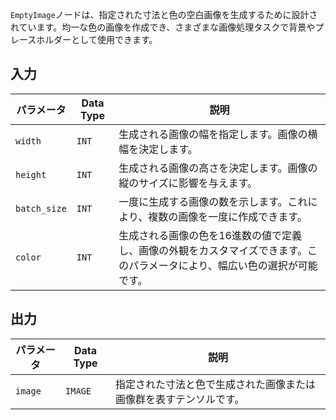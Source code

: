 `EmptyImage`ノードは、指定された寸法と色の空白画像を生成するために設計されています。均一な色の画像を作成でき、さまざまな画像処理タスクで背景やプレースホルダーとして使用できます。

## 入力

| パラメータ | Data Type | 説明 |
|-----------|-------------|-------------|
| `width`   | `INT`      | 生成される画像の幅を指定します。画像の横幅を決定します。 |
| `height`  | `INT`      | 生成される画像の高さを決定します。画像の縦のサイズに影響を与えます。 |
| `batch_size` | `INT` | 一度に生成する画像の数を示します。これにより、複数の画像を一度に作成できます。 |
| `color`   | `INT`      | 生成される画像の色を16進数の値で定義し、画像の外観をカスタマイズできます。このパラメータにより、幅広い色の選択が可能です。 |

## 出力

| パラメータ | Data Type | 説明 |
|-----------|-------------|-------------|
| `image`   | `IMAGE`    | 指定された寸法と色で生成された画像または画像群を表すテンソルです。 |
